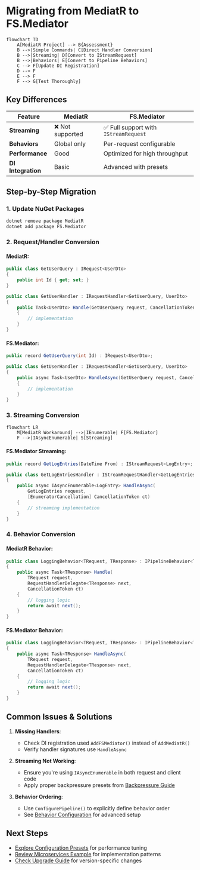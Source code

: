 # Migrating from MediatR to FS.Mediator

```mermaid
flowchart TD
    A[MediatR Project] --> B{Assessment}
    B -->|Simple Commands| C[Direct Handler Conversion]
    B -->|Streaming| D[Convert to IStreamRequest]
    B -->|Behaviors| E[Convert to Pipeline Behaviors]
    C --> F[Update DI Registration]
    D --> F
    E --> F
    F --> G[Test Thoroughly]
```

## Key Differences

| Feature          | MediatR          | FS.Mediator       |
|------------------|------------------|-------------------|
| **Streaming**    | ❌ Not supported | ✅ Full support with `IStreamRequest` |
| **Behaviors**    | Global only      | Per-request configurable |
| **Performance**  | Good             | Optimized for high throughput |
| **DI Integration** | Basic          | Advanced with presets |

## Step-by-Step Migration

### 1. Update NuGet Packages
```bash
dotnet remove package MediatR
dotnet add package FS.Mediator
```

### 2. Request/Handler Conversion

#### MediatR:
```csharp
public class GetUserQuery : IRequest<UserDto>
{
    public int Id { get; set; }
}

public class GetUserHandler : IRequestHandler<GetUserQuery, UserDto>
{
    public Task<UserDto> Handle(GetUserQuery request, CancellationToken ct)
    {
        // implementation
    }
}
```

#### FS.Mediator:
```csharp
public record GetUserQuery(int Id) : IRequest<UserDto>;

public class GetUserHandler : IRequestHandler<GetUserQuery, UserDto>
{
    public async Task<UserDto> HandleAsync(GetUserQuery request, CancellationToken ct)
    {
        // implementation
    }
}
```

### 3. Streaming Conversion

```mermaid
flowchart LR
    M[MediatR Workaround] -->|IEnumerable| F[FS.Mediator]
    F -->|IAsyncEnumerable| S[Streaming]
```

#### FS.Mediator Streaming:
```csharp
public record GetLogEntries(DateTime From) : IStreamRequest<LogEntry>;

public class GetLogEntriesHandler : IStreamRequestHandler<GetLogEntries, LogEntry>
{
    public async IAsyncEnumerable<LogEntry> HandleAsync(
        GetLogEntries request,
        [EnumeratorCancellation] CancellationToken ct)
    {
        // streaming implementation
    }
}
```

### 4. Behavior Conversion

#### MediatR Behavior:
```csharp
public class LoggingBehavior<TRequest, TResponse> : IPipelineBehavior<TRequest, TResponse>
{
    public async Task<TResponse> Handle(
        TRequest request,
        RequestHandlerDelegate<TResponse> next,
        CancellationToken ct)
    {
        // logging logic
        return await next();
    }
}
```

#### FS.Mediator Behavior:
```csharp
public class LoggingBehavior<TRequest, TResponse> : IPipelineBehavior<TRequest, TResponse>
{
    public async Task<TResponse> HandleAsync(
        TRequest request,
        RequestHandlerDelegate<TResponse> next,
        CancellationToken ct)
    {
        // logging logic
        return await next();
    }
}
```

## Common Issues & Solutions

1. **Missing Handlers**:
   - Check DI registration used `AddFSMediator()` instead of `AddMediatR()`
   - Verify handler signatures use `HandleAsync`

2. **Streaming Not Working**:
   - Ensure you're using `IAsyncEnumerable` in both request and client code
   - Apply proper backpressure presets from [Backpressure Guide](../resilience/backpressure.md)

3. **Behavior Ordering**:
   - Use `ConfigurePipeline()` to explicitly define behavior order
   - See [Behavior Configuration](../configuration/behaviors.md) for advanced setup

## Next Steps

- [Explore Configuration Presets](../configuration/presets.md) for performance tuning
- [Review Microservices Example](../examples/microservices/README.md) for implementation patterns
- [Check Upgrade Guide](./upgrading.md) for version-specific changes